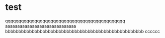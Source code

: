 # test
qqqqqqqqqqqqqqqqqqqqqqqqqqqqqqqqqqqqqqqqqqqqq
aaaaaaaaaaaaaaaaaaaaaaaaaaaaa
bbbbbbbbbbbbbbbbbbbbbbbbbbbbbbbbbbbbbbbbbbbbbbbbbbbb
cccccc
